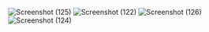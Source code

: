![Screenshot (125)](https://github.com/user-attachments/assets/7384aa43-384f-4abf-ac93-b59d57c751f7)
![Screenshot (122)](https://github.com/user-attachments/assets/8f7afc2c-35d7-44ac-aefc-f1a0e1ad257e)
![Screenshot (126)](https://github.com/user-attachments/assets/5b859c59-582b-4f8f-ba71-6e06297ac86c)
![Screenshot (124)](https://github.com/user-attachments/assets/73da8af4-b6e7-49e2-ad77-7c1e6e83d0d9)

